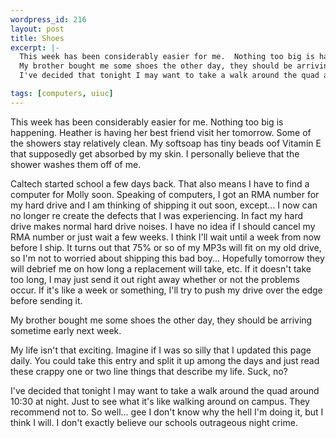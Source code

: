 ```yaml
--- 
wordpress_id: 216
layout: post
title: Shoes
excerpt: |-
  This week has been considerably easier for me.  Nothing too big is happening.  Heather is having her best friend visit her tomorrow.  Some of the showers stay relatively clean.  My softsoap has tiny beads oof Vitamin E that supposedly get absorbed by my skin.  I personally believe that the shower washes them off of me.<p>Caltech started school a few days back.  That also means I have to find a computer for Molly soon.  Speaking of computers, I got an RMA number for my hard drive and I am thinking of shipping it out soon, except... I now can no longer re create the defects that I was experiencing.  In fact my hard drive makes normal hard drive noises.  I have no idea if I should cancel my RMA number or just wait a few weeks.  I think I'll wait until a week from now before I ship.  It turns out that 75% or so of my MP3s will fit on my old drive, so I'm not to worried about shipping this bad boy...  Hopefully tomorrow they will debrief me on how long a replacement will take, etc.  If it doesn't take too long, I may just send it out right away whether or not the problems occur.  If it's like a week or something, I'll try to push my drive over the edge before sending it.<p>
  My brother bought me some shoes the other day, they should be arriving sometime early next week.<p>My life isn't that exciting.  Imagine if I was so silly that I updated this page daily.  You could take this entry and split it up among the days and just read these crappy one or two line things that describe my life.  Suck, no?<p>
  I've decided that tonight I may want to take a walk around the quad around 10:30 at night.  Just to see what it's like walking around on campus.  They recommend not to.  So well... gee I don't know why the hell I'm doing it, but I think I will.  I don't exactly believe our schools outrageous night crime.

tags: [computers, uiuc]
---
```


This week has been considerably easier for me.  Nothing too big is happening.  Heather is having her best friend visit her tomorrow.  Some of the showers stay relatively clean.  My softsoap has tiny beads oof Vitamin E that supposedly get absorbed by my skin.  I personally believe that the shower washes them off of me.<p>Caltech started school a few days back.  That also means I have to find a computer for Molly soon.  Speaking of computers, I got an RMA number for my hard drive and I am thinking of shipping it out soon, except... I now can no longer re create the defects that I was experiencing.  In fact my hard drive makes normal hard drive noises.  I have no idea if I should cancel my RMA number or just wait a few weeks.  I think I'll wait until a week from now before I ship.  It turns out that 75% or so of my MP3s will fit on my old drive, so I'm not to worried about shipping this bad boy...  Hopefully tomorrow they will debrief me on how long a replacement will take, etc.  If it doesn't take too long, I may just send it out right away whether or not the problems occur.  If it's like a week or something, I'll try to push my drive over the edge before sending it.<p>
My brother bought me some shoes the other day, they should be arriving sometime early next week.<p>My life isn't that exciting.  Imagine if I was so silly that I updated this page daily.  You could take this entry and split it up among the days and just read these crappy one or two line things that describe my life.  Suck, no?<p>
I've decided that tonight I may want to take a walk around the quad around 10:30 at night.  Just to see what it's like walking around on campus.  They recommend not to.  So well... gee I don't know why the hell I'm doing it, but I think I will.  I don't exactly believe our schools outrageous night crime.
